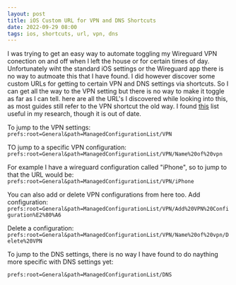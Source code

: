 ```yaml
---
layout: post
title: iOS Custom URL for VPN and DNS Shortcuts
date: 2022-09-29 08:00
tags: ios, shortcuts, url, vpn, dns
---
```


I was trying to get an easy way to automate toggling my Wireguard VPN conection on and off when I left the house or for certain times of day. Unfortunately wiht the standard iOS settings or the Wireguard app there is no way to autmoate this that I have found. I did however discover some custom URLs for getting to certain VPN and DNS settings via shortcuts. So I can get all the way to the VPN setting but there is no way to make it toggle as far as I can tell. here are all the URL's I discovered while looking into this, as most guides still refer to the VPN shortcut the old way. I found [this][shortcuts] list useful in my research, though it is out of date.
<!--more--> 
To jump to the VPN settings:
`prefs:root=General&path=ManagedConfigurationList/VPN`

TO jump to a specific VPN configuration:
`prefs:root=General&path=ManagedConfigurationList/VPN/Name%20of%20vpn`

For example I have a wireguard configuration called "iPhone", so to jump to that the URL would be:
`prefs:root=General&path=ManagedConfigurationList/VPN/iPhone`

You can also add or delete VPN configurations from here too.
Add configuration:
`prefs:root=General&path=ManagedConfigurationList/VPN/Add%20VPN%20Configuration%E2%80%A6`

Delete a configuration:
`prefs:root=General&path=ManagedConfigurationList/VPN/Name%20of%20vpn/Delete%20VPN`

To jump to the DNS settings, there is no way I have found to do naything more specific with DNS settings yet:

`prefs:root=General&path=ManagedConfigurationList/DNS`

[shortcuts]: https://www.reddit.com/r/shortcuts/comments/i9rjbh/an_updated_list_of_settings_urls/